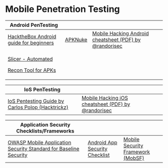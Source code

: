 # Mobile Penetration Testing





| Android PenTesting                                                                                                                            |                                                    |                                                                                                                                                                                          |
| --------------------------------------------------------------------------------------------------------------------------------------------- | -------------------------------------------------- | ---------------------------------------------------------------------------------------------------------------------------------------------------------------------------------------- |
| [HacktheBox Android guide for beginners ](https://www.hackthebox.com/blog/intro-to-mobile-pentesting)                                         | [APKNuke](https://github.com/utkarsh24122/apknuke) | [Mobile Hacking Android cheatsheet (PDF) by @randorisec](https://raw.githubusercontent.com/randorisec/MobileHackingCheatSheet/master/pdf/Mobile\_Hacking\_Android\_cheatsheet\_v1.0.pdf) |
| <p><a href="https://github.com/mzfr/slicer">Slicer - Automated</a></p><p><a href="https://github.com/mzfr/slicer">Recon Tool for APKs</a></p> |                                                    |                                                                                                                                                                                          |

| IoS PenTesting                                                                                                    |                                                                                                                                                                                   |   |
| ----------------------------------------------------------------------------------------------------------------- | --------------------------------------------------------------------------------------------------------------------------------------------------------------------------------- | - |
| [IoS Pentesting Guide by Carlos Polop (Hacktrickz)](https://book.hacktricks.xyz/mobile-pentesting/ios-pentesting) | [Mobile Hacking iOS cheatsheet (PDF) by @randorisec ](https://raw.githubusercontent.com/randorisec/MobileHackingCheatSheet/master/pdf/Mobile\_Hacking\_iOS\_cheatsheet\_v1.0.pdf) |   |

| Application Security Checklists/Frameworks                                                               |                                                                                                      |                                                                                               |
| -------------------------------------------------------------------------------------------------------- | ---------------------------------------------------------------------------------------------------- | --------------------------------------------------------------------------------------------- |
| [OWASP Mobile Application Security Standard for Baseline Security](https://github.com/OWASP/owasp-masvs) | [Android App Security Checklist](https://github.com/muellerberndt/android\_app\_security\_checklist) | [Mobile Security Framework (MobSF)](https://github.com/MobSF/Mobile-Security-Framework-MobSF) |
